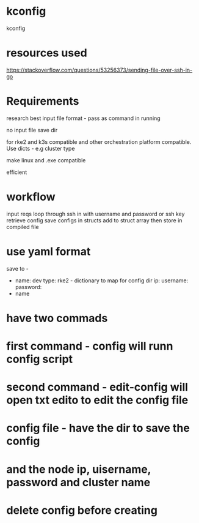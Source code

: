 # kconfig
kconfig

# resources used
https://stackoverflow.com/questions/53256373/sending-file-over-ssh-in-go

# Requirements
research best input file format - pass as command in running

no input file save dir

for rke2 and k3s compatible and other orchestration platform compatible. Use dicts - e.g cluster type

make linux and .exe compatible

efficient

# workflow
input reqs
loop through
ssh in with username and password or ssh key
retrieve config
save configs in structs
add to struct array
then store in compiled file

# use yaml format
save to - 

- name: dev
    type: rke2 - dictionary to map for config dir
    ip: 
    username:
    password:
- name


# have two commads
# first command - config will runn config script
# second command - edit-config will open txt edito to edit the config file
# config file - have the dir to save the config
#  and the node ip, uisername, password and cluster name
# delete config before creating